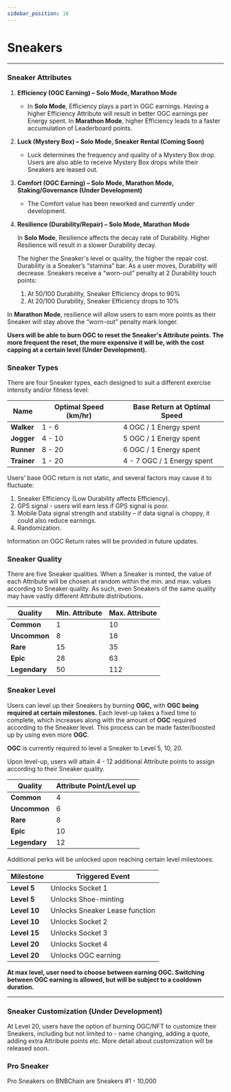 ```yaml
---
sidebar_position: 16
---
```


# Sneakers

***

### **Sneaker Attributes**

1. **Efficiency (OGC Earning) – Solo Mode, Marathon Mode**
   * In **Solo Mode**, Efficiency plays a part in OGC earnings. Having a higher Efficiency Attribute will result in better OGC earnings per Energy spent.
   In **Marathon Mode**, higher Efficiency leads to a faster accumulation of Leaderboard points.
2. **Luck (Mystery Box) – Solo Mode, Sneaker Rental (Coming Soon)**
   * Luck determines the frequency and quality of a Mystery Box drop. Users are also able to receive Mystery Box drops while their Sneakers are leased out.
3. **Comfort (OGC Earning) – Solo Mode, Marathon Mode, Staking/Governance (Under  Development)**
   * The Comfort value has been reworked and currently under development.
4.  **Resilience (Durability/Repair) – Solo Mode, Marathon Mode**

    In **Solo Mode**, Resilience affects the decay rate of Durability. Higher Resilience will result in a slower Durability decay. 
    
    The higher the Sneaker's level or quality, the higher the repair cost. Durability is a Sneaker’s “stamina” bar. As a user moves, Durability will decrease. Sneakers receive a “worn-out” penalty at 2 Durability touch points:

    1. At 50/100 Durability, Sneaker Efficiency drops to 90%
    2. At 20/100 Durability, Sneaker Efficiency drops to 10%

In **Marathon Mode**, resilience will allow users to earn more points as their Sneaker will stay above the “worn-out” penalty mark longer.

**Users will be able to burn OGC to reset the Sneaker's Attribute points. The more frequent the reset, the more expensive it will be, with the cost capping at a certain level (Under Development).**

### **Sneaker Types**

There are four Sneaker types, each designed to suit a different exercise intensity and/or fitness level:

| **Name**    | **Optimal Speed (km/hr)** | **Base Return at Optimal Speed** |
| ----------- | ------------------------- | -------------------------------- |
| **Walker**  | 1 - 6                     | 4 OGC / 1 Energy spent           |
| **Jogger**  | 4 - 10                    | 5 OGC / 1 Energy spent           |
| **Runner**  | 8 - 20                    | 6 OGC / 1 Energy spent           |
| **Trainer** | 1 - 20                    | 4 - 7 OGC / 1 Energy spent    |

Users’ base OGC return is not static, and several factors may cause it to fluctuate:

1. Sneaker Efficiency (Low Durability affects Efficiency).
2. GPS signal - users will earn less if GPS signal is poor.
3. Mobile Data signal strength and stability – if data signal is choppy, it could also reduce earnings.
4. Randomization.

Information on OGC Return rates will be provided in future updates.

### **Sneaker Quality**

There are five Sneaker qualities. When a Sneaker is minted, the value of each Attribute will be chosen at random within the min. and max. values according to Sneaker quality. As such, even Sneakers of the same quality may have vastly different Attribute distributions.

| Quality       | Min. Attribute | Max. Attribute |
| ------------- | -------------- | -------------- |
| **Common**    | 1              | 10             |
| **Uncommon**  | 8              | 18             |
| **Rare**      | 15             | 35             |
| **Epic**      | 28             | 63             |
| **Legendary** | 50             | 112            |

### **Sneaker Level**

Users can level up their Sneakers by burning **OGC,** with **OGC being required at certain milestones.** Each level-up takes a fixed time to complete, which increases along with the amount of **OGC** required according to the Sneaker level. This process can be made faster/boosted up by using even more **OGC**.

**OGC** is currently required to level a Sneaker to Level 5, 10, 20.

Upon level-up, users will attain 4 - 12 additional Attribute points to assign according to their Sneaker quality.

| Quality       | Attribute Point/Level up |
| ------------- | ------------------------ |
| **Common**    | 4                        |
| **Uncommon**  | 6                        |
| **Rare**      | 8                        |
| **Epic**      | 10                       |
| **Legendary** | 12                       |

Additional perks will be unlocked upon reaching certain level milestones:

| **Milestone** | **Triggered Event**            |
| ------------- | ------------------------------ |
| **Level 5**   | Unlocks Socket 1               |
| **Level 5**   | Unlocks Shoe-minting           |
| **Level 10**  | Unlocks Sneaker Lease function |
| **Level 10**  | Unlocks Socket 2               |
| **Level 15**  | Unlocks Socket 3               |
| **Level 20**  | Unlocks Socket 4               |
| **Level 20**  | Unlocks OGC earning            |

**At max level, user need to choose between earning OGC. Switching between OGC earning is allowed, but will be subject to a cooldown duration.**

****

### **Sneaker Customization (Under Development)**

At Level 20, users have the option of burning OGC/NFT to customize their Sneakers, including but not limited to - name changing, adding a quote, adding extra Attribute points etc. More detail about customization will be released soon.


### **Pro Sneaker**

Pro Sneakers on BNBChain are Sneakers #1 - 10,000
